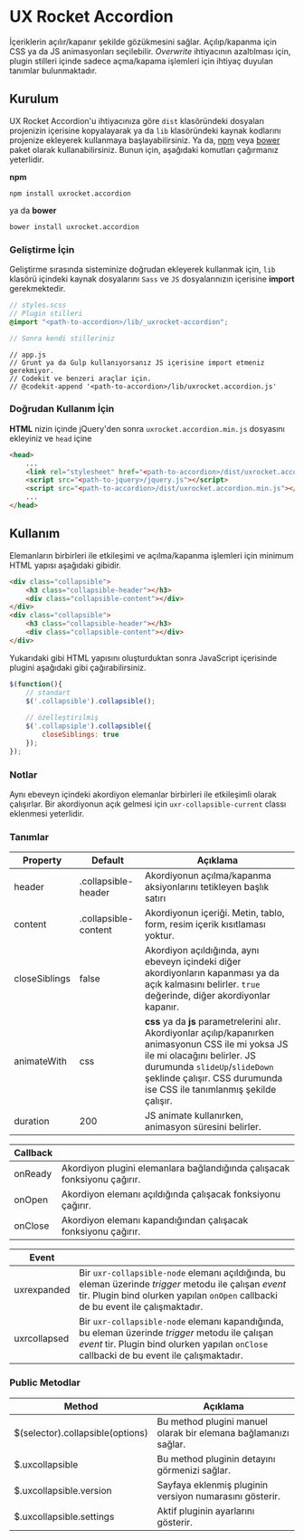UX Rocket Accordion
==================
İçeriklerin açılır/kapanır şekilde gözükmesini sağlar. Açılıp/kapanma için CSS ya da JS animasyonları seçilebilir. _Overwrite_ ihtiyacının azaltılması için, plugin stilleri içinde sadece açma/kapama işlemleri için ihtiyaç duyulan tanımlar bulunmaktadır.

## Kurulum
UX Rocket Accordion'u ihtiyacınıza göre `dist` klasöründeki dosyaları projenizin içerisine kopyalayarak ya da `lib` klasöründeki kaynak kodlarını projenize ekleyerek kullanmaya başlayabilirsiniz. Ya da, [npm](https://www.npmjs.org/) veya [bower](http://bower.io) paket olarak kullanabilirsiniz. Bunun için, aşağıdaki komutları çağırmanız yeterlidir.

__npm__
```Shell
npm install uxrocket.accordion
```

ya da __bower__

```Shell
bower install uxrocket.accordion
```

### Geliştirme İçin
Geliştirme sırasında sisteminize doğrudan ekleyerek kullanmak için, `lib` klasörü içindeki kaynak dosyalarını `Sass` ve `JS` dosyalarınızın içerisine __import__ gerekmektedir.


```SCSS
// styles.scss
// Plugin stilleri
@import "<path-to-accordion>/lib/_uxrocket-accordion";

// Sonra kendi stilleriniz
```

```JS
// app.js
// Grunt ya da Gulp kullanıyorsanız JS içerisine import etmeniz gerekmiyor.
// Codekit ve benzeri araçlar için. 
// @codekit-append '<path-to-accordion>/lib/uxrocket.accordion.js'
```

### Doğrudan Kullanım İçin
__HTML__ nizin içinde jQuery'den sonra `uxrocket.accordion.min.js` dosyasını ekleyiniz ve `head` içine 
```HTML
<head>
    ...
    <link rel="stylesheet" href="<path-to-accordion>/dist/uxrocket.accordion.min.css" />
    <script src="<path-to-jquery>/jquery.js"></script>
    <script src="<path-to-accordion>/dist/uxrocket.accordion.min.js"></script>
    ...
</head>
```


## Kullanım
Elemanların birbirleri ile etkileşimi ve açılma/kapanma işlemleri için minimum HTML yapısı aşağıdaki gibidir.
```HTML
<div class="collapsible">
    <h3 class="collapsible-header"></h3>
    <div class="collapsible-content"></div>
</div>
<div class="collapsible">
    <h3 class="collapsible-header"></h3>
    <div class="collapsible-content"></div>
</div>
```

Yukarıdaki gibi HTML yapısını oluşturduktan sonra JavaScript içerisinde plugini aşağıdaki gibi çağırabilirsiniz.
```JavaScript
$(function(){
    // standart 
    $('.collapsible').collapsible();
    
    // özelleştirilmiş
    $('.collapsiple').collapsible({
        closeSiblings: true
    });
});
```

### Notlar
Aynı ebeveyn içindeki akordiyon elemanlar birbirleri ile etkileşimli olarak çalışırlar. Bir akordiyonun açık gelmesi için `uxr-collapsible-current` classı eklenmesi yeterlidir.

### Tanımlar
Property			 | Default			    | Açıklama
-------------------- | -------------------- | ------------------------------------------------------------------------
header               | .collapsible-header  | Akordiyonun açılma/kapanma aksiyonlarını tetikleyen başlık satırı
content              | .collapsible-content | Akordiyonun içeriği. Metin, tablo, form, resim içerik kısıtlaması yoktur.
closeSiblings        | false                | Akordiyon açıldığında, aynı ebeveyn içindeki diğer akordiyonların kapanması ya da açık kalmasını belirler. `true` değerinde, diğer akordiyonlar kapanır.
animateWith			 | css					| __css__ ya da __js__ parametrelerini alır. Akordiyonlar açılıp/kapanırken animasyonun CSS ile mi yoksa JS ile mi olacağını belirler. JS durumunda `slideUp`/`slideDown` şeklinde çalışır. CSS durumunda ise CSS ile tanımlanmış şekilde çalışır.
duration			 | 200					| JS animate kullanırken, animasyon süresini belirler.

Callback			 | &nbsp;
-------------------- | -----
onReady              | Akordiyon plugini elemanlara bağlandığında çalışacak fonksiyonu çağırır.
onOpen       	     | Akordiyon elemanı açıldığında çalışacak fonksiyonu çağırır.
onClose		         | Akordiyon elemanı kapandığından çalışacak fonksiyonu çağırır.

Event   			 | &nbsp;
-------------------- | -----
uxrexpanded             | Bir `uxr-collapsible-node` elemanı açıldığında, bu eleman üzerinde _trigger_ metodu ile çalışan _event_ tir. Plugin bind olurken yapılan `onOpen` callbacki de bu event ile çalışmaktadır.
uxrcollapsed         | Bir `uxr-collapsible-node` elemanı kapandığında, bu eleman üzerinde _trigger_ metodu ile çalışan _event_ tir. Plugin bind olurken yapılan `onClose` callbacki de bu event ile çalışmaktadır.

### Public Metodlar
Method						     | Açıklama
-------------------------------- | -------------------------------------------------------
$(selector).collapsible(options) | Bu method plugini manuel olarak bir elemana bağlamanızı sağlar.
$.uxcollapsible                  | Bu method pluginin detayını görmenizi sağlar.
$.uxcollapsible.version          | Sayfaya eklenmiş pluginin versiyon numarasını gösterir.
$.uxcollapsible.settings         | Aktif pluginin ayarlarını gösterir.
